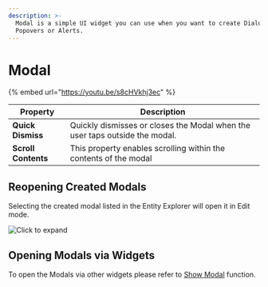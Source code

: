 ```yaml
---
description: >-
  Modal is a simple UI widget you can use when you want to create Dialogs,
  Popovers or Alerts.
---
```


# Modal

{% embed url="https://youtu.be/s8cHVkhj3ec" %}

| Property            | Description                                                                 |
| ------------------- | --------------------------------------------------------------------------- |
| **Quick Dismiss**   | Quickly dismisses or closes the Modal when the user taps outside the modal. |
| **Scroll Contents** | This property enables scrolling within the contents of the modal            |

## Reopening Created Modals

Selecting the created modal listed in the Entity Explorer will open it in Edit mode.

![Click to expand](../../.gitbook/assets/open-created-modal.gif)

## Opening Modals via Widgets

To open the Modals via other widgets please refer to [Show Modal](../appsmith-framework/widget-actions/show-modal.md) function.
